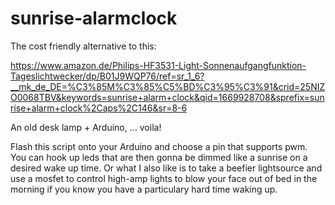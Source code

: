 # sunrise-alarmclock

The cost friendly alternative to this:

https://www.amazon.de/Philips-HF3531-Light-Sonnenaufgangfunktion-Tageslichtwecker/dp/B01J9WQP76/ref=sr_1_6?__mk_de_DE=%C3%85M%C3%85%C5%BD%C3%95%C3%91&crid=25NIZO0068TBV&keywords=sunrise+alarm+clock&qid=1669928708&sprefix=sunrise+alarm+clock%2Caps%2C146&sr=8-6

An old desk lamp + Arduino, ... voila! 

Flash this script onto your Arduino and choose a pin that supports pwm. You can hook up leds that are then gonna be dimmed like a sunrise on a desired wake up time. Or what I also like is to take a beefier lightsource and use a mosfet to control high-amp lights to blow your face out of bed in the morning if you know you have a particulary hard time waking up. 
